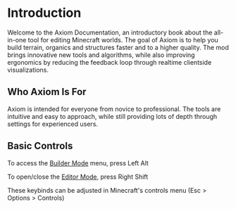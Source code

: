 # Introduction

Welcome to the Axiom Documentation, an introductory book about the all-in-one tool for editing Minecraft worlds. The goal of Axiom is to help you build terrain, organics and structures faster and to a higher quality. The mod brings innovative new tools and algorithms, while also improving ergonomics by reducing the feedback loop through realtime clientside visualizations.

## Who Axiom Is For

Axiom is intended for everyone from novice to professional. The tools are intuitive and easy to approach, while still providing lots of depth through settings for experienced users.

## Basic Controls

To access the [Builder Mode](builder/intro.md) menu, press Left Alt

To open/close the [Editor Mode](editor/intro.md), press Right Shift

These keybinds can be adjusted in Minecraft's controls menu (Esc > Options > Controls)
